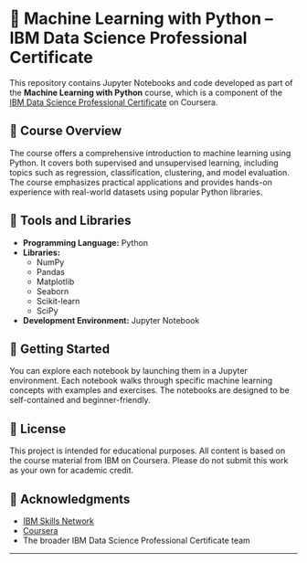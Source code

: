 # 📘 Machine Learning with Python – IBM Data Science Professional Certificate

This repository contains Jupyter Notebooks and code developed as part of the **Machine Learning with Python** course, which is a component of the [IBM Data Science Professional Certificate](https://www.coursera.org/professional-certificates/ibm-data-science) on Coursera.

## 🧠 Course Overview

The course offers a comprehensive introduction to machine learning using Python. It covers both supervised and unsupervised learning, including topics such as regression, classification, clustering, and model evaluation. The course emphasizes practical applications and provides hands-on experience with real-world datasets using popular Python libraries.

## 🧰 Tools and Libraries

- **Programming Language:** Python
- **Libraries:**
  - NumPy
  - Pandas
  - Matplotlib
  - Seaborn
  - Scikit-learn
  - SciPy
- **Development Environment:** Jupyter Notebook

## 🚀 Getting Started

You can explore each notebook by launching them in a Jupyter environment. Each notebook walks through specific machine learning concepts with examples and exercises. The notebooks are designed to be self-contained and beginner-friendly.

## 📜 License

This project is intended for educational purposes. All content is based on the course material from IBM on Coursera. Please do not submit this work as your own for academic credit.

## 🙌 Acknowledgments

- [IBM Skills Network](https://www.ibm.com/skills)
- [Coursera](https://www.coursera.org/)
- The broader IBM Data Science Professional Certificate team

---

